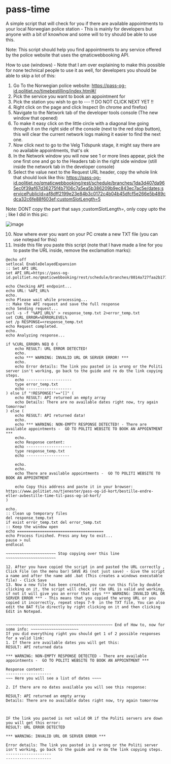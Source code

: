 # pass-time
A simple script that will check for you if there are available appointments to your local Norwegian police station - This is mainly for developers but anyone with a bit of knowhow and some will to try should 
be able to use this.

Note: This script should help you find appointments to any service offered by the police website that uses the qmaticwebbooking API.


How to use (windows) - Note that I am over explaining to make this possible for none technical people to use it as well, for developers you should be able to skip a lot of this:
1. Go To the Norwegian police website: https://pass-og-id.politiet.no/timebestilling/index.html#/
2. Pick the service you want to book an appointment for
3. Pick the station you wish to go to --- !! DO NOT CLICK NEXT YET !!
4. Right click on the page and click Inspect (In chrome and firefox)
5. Navigate to the Network tab of the developer tools console (The new window that opened)
6. To make it easy click on the little circle with a diagonal line going through it on the right side of the console (next to the red stop button), this will clear the current network logs making it easier to find the next one.
7. Now click next to go to the Velg Tidspunk stage, it might say there are no available appointments, that's ok
8. In the Network window you will now see 1 or more lines appear, pick the one first one and go to the Headers tab in the right side window (still inside the network tab in the developer console)
9. Select the value next to the Request URL header, copy the whole link that should look like this:
https://pass-og-id.politiet.no/qmaticwebbooking/rest/schedule/branches/1da3d407da965ec0f39af67d36275f4b7106c7a5ea5b386209b9ec843ec7ac5e/dates;servicePublicId=af8dff2199e23e84b3c0172c4b04b45dfcf5e266e5b489cdca32c6fe88f603ef;customSlotLength=5

Note: DONT copy the part that says ;customSlotLength=, only copy upto the ; like I did in this pic:

![image](https://github.com/user-attachments/assets/62f2838e-9a42-4c62-92eb-f0d1a3b32c3e)

10. Now where ever you want on your PC create a new TXT file (you can use notepad for this)
11. Inside this file you paste this script (note that I have made a line for you to paste the URL inside, remove the exclamation marks):
~~~~~~~~~~~~~~~~~~~~~~~ Copy Only Under this Line ~~~~~~~~~~~~~~~~~~~~~~~~
@echo off
setlocal EnableDelayedExpansion
:: Set API URL
set API_URL=https://pass-og-id.politiet.no/qmaticwebbooking/rest/schedule/branches/8014a727faa2b1779bf9f458ae2614f4560b776a18a5549aace8fa46ee589803/dates;servicePublicId=9c9f4070899d6d3f85e2df162aae8e981fb79a81bc7b3f6bf6fb575542a3c4a4

echo Checking API endpoint...
echo URL: %API_URL%
echo.
echo Please wait while processing...
:: Make the API request and save the full response
echo Sending request...
curl -s -f "%API_URL%" > response_temp.txt 2>error_temp.txt
set CURL_ERROR=%ERRORLEVEL%
set /p RESPONSE=<response_temp.txt
echo Request completed.
echo.
echo Analyzing response...

if %CURL_ERROR% NEQ 0 (
    echo RESULT: URL ERROR DETECTED!
    echo.
    echo *** WARNING: INVALID URL OR SERVER ERROR! ***
    echo.
    echo Error details: The link you pasted in is wrong or the Politi server isn't working, go back to the guide and re do the link copying steps.
    echo --------------------
    type error_temp.txt
    echo --------------------
) else if "!RESPONSE!"=="[]" (
    echo RESULT: API returned an empty array
    echo Details: There are no available dates right now, try again tomorrow!
) else (
    echo RESULT: API returned data!
    echo.
    echo *** WARNING: NON-EMPTY RESPONSE DETECTED! - There are available appointments -  GO TO POLITI WEBSITE TO BOOK AN APPOINTMENT ***
    echo.
    echo Response content:
    echo --------------------
    type response_temp.txt
    echo -------------------

    echo.
    echo.
    echo There are available appointments -  GO TO POLITI WEBSITE TO BOOK AN APPOINTMENT

    echo Copy this address and paste it in your browser: https://www.politiet.no/tjenester/pass-og-id-kort/bestille-endre-eller-avbestille-time-til-pass-og-id-kort/
)

echo.
:: Clean up temporary files
del response_temp.txt
if exist error_temp.txt del error_temp.txt
:: Keep the window open
echo ======================================
echo Process finished. Press any key to exit...
pause > nul
endlocal

~~~~~~~~~~~~~~~~~~~~~~ Stop copying over this line ~~~~~~~~~~~~~~~~~~~~~~

12. After you have copied the script in and pasted the URL correctly , Click File (on the menu bar) SAVE AS (not just save) - Give the script a name and after the name add .bat (This creates a windows executable file) - Click Save
13. Now a new file has been created, you can run this file by double clicking on it, the script will check if the URL is valid and working, if not it will give you an error that says *** WARNING: INVALID URL OR SERVER ERROR *** - This means that you copied the wrong URL or you copied it incorrectly, repeat steps 7-9  in the TXT file, You can also edit the BAT file directly by right clicking on it and then clicking Edit in Notepad.


~~~~~~~~~~~~~~~~~~~~~~~~~~~~~~~~~~~~~~~~~~~~~~~ End of How to, now for some info: ~~~~~~~~~~~~~~~~~~~~~
If you did everything right you should get 1 of 2 possible responses for a valid link:
1. If there are available dates you will get this:
RESULT: API returned data

*** WARNING: NON-EMPTY RESPONSE DETECTED - There are available appointments -  GO TO POLITI WEBSITE TO BOOK AN APPOINTMENT ***

Response content:
--------------------
~~~ Here you will see a list of dates ~~~~

2. If there are no dates available you will see this response:

RESULT: API returned an empty array
Details: There are no available dates right now, try again tomorrow



IF the link you pasted is not valid OR if the Politi servers are down you will get this error:
RESULT: URL ERROR DETECTED

*** WARNING: INVALID URL OR SERVER ERROR ***

Error details: The link you pasted in is wrong or the Politi server isn't working, go back to the guide and re do the link copying steps.
--------------------
--------------------




